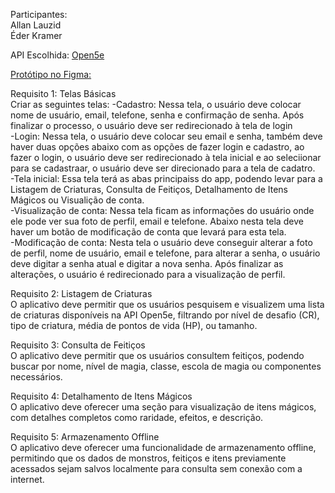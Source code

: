 Participantes: \
Allan Lauzid \
Éder Kramer

API Escolhida: [Open5e](https://github.com/open5e/open5e-api)

[Protótipo no Figma:](https://www.figma.com/proto/vT8cJnQVCxHsdKcP3O9WPw/Open5e-App?node-id=0-1&t=EiLH7RtaylrS5k5B-1)

Requisito 1: Telas Básicas \
Criar as seguintes telas: 
-Cadastro: Nessa tela, o usuário deve colocar nome de usuário, email, telefone, senha e confirmação de senha. Após finalizar o processo, o usuário deve ser redirecionado à tela de login \
-Login: Nessa tela, o usuário deve colocar seu email e senha, também deve haver duas opções abaixo com as opções de fazer login e cadastro, ao fazer o login, o usuário deve ser redirecionado à tela inicial e ao seleciionar para se cadastraar, o usuário deve ser direcionado para a tela de cadatro.\
-Tela inicial: Essa tela terá as abas principaiss do app, podendo levar para a Listagem de Criaturas, Consulta de Feitiços, Detalhamento de Itens Mágicos ou Visualição de conta. \
-Visualização de conta: Nessa tela ficam as informações do usuário onde ele pode ver sua foto de perfil, email e telefone. Abaixo nesta tela deve haver um botão de modificação de conta que levará para esta tela. \
-Modificação de conta: Nesta tela o usuário deve conseguir alterar a foto de perfil, nome de usuário, email e telefone, para alterar a senha, o usuário deve digitar a senha atual e digitar a nova senha. Após finalizar as alterações, o usuário é redirecionado para a visualização de perfil.

Requisito 2: Listagem de Criaturas \
O aplicativo deve permitir que os usuários pesquisem e visualizem uma lista de criaturas disponíveis na API Open5e, filtrando por nível de desafio (CR), tipo de criatura, média de pontos de vida (HP), ou tamanho.

Requisito 3: Consulta de Feitiços \
O aplicativo deve permitir que os usuários consultem feitiços, podendo buscar por nome, nível de magia, classe, escola de magia ou componentes necessários. 

Requisito 4: Detalhamento de Itens Mágicos \
O aplicativo deve oferecer uma seção para visualização de itens mágicos, com detalhes completos como raridade, efeitos, e descrição.

Requisito 5: Armazenamento Offline \
O aplicativo deve oferecer uma funcionalidade de armazenamento offline, permitindo que os dados de monstros, feitiços e itens previamente acessados sejam salvos localmente para consulta sem conexão com a internet.
